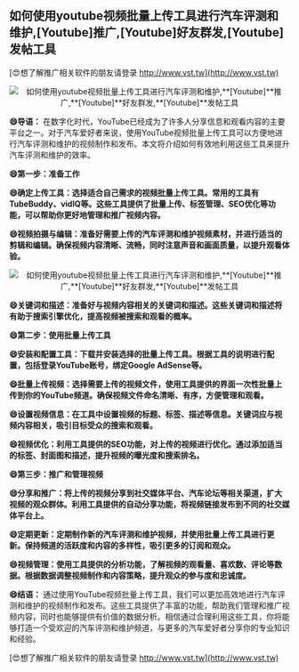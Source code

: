 ## **如何使用youtube视频批量上传工具进行汽车评测和维护,**[Youtube]**推广,**[Youtube]**好友群发,**[Youtube]**发帖工具**

[😍想了解推广相关软件的朋友请登录 http://www.vst.tw](http://www.vst.tw)

 <center><img src="https://vst.tw/MP4/tuiguang/png/3.png" alt="如何使用youtube视频批量上传工具进行汽车评测和维护,**[Youtube]**推广,**[Youtube]**好友群发,**[Youtube]**发帖工具"></center>

**😄导语：**
在数字化时代，YouTube已经成为了许多人分享信息和观看内容的主要平台之一。对于汽车爱好者来说，使用YouTube视频批量上传工具可以方便地进行汽车评测和维护的视频制作和发布。本文将介绍如何有效地利用这些工具来提升汽车评测和维护的效率。

**😄第一步：准备工作**

**😄确定上传工具：选择适合自己需求的视频批量上传工具。常用的工具有TubeBuddy、vidIQ等。这些工具提供了批量上传、标签管理、SEO优化等功能，可以帮助你更好地管理和推广视频内容。**

**😄视频拍摄与编辑：准备好需要上传的汽车评测和维护视频素材，并进行适当的剪辑和编辑。确保视频内容清晰、流畅，同时注意声音和画面质量，以提升观看体验。**

 <center><img src="https://vst.tw/MP4/tuiguang/png/4.png" alt="如何使用youtube视频批量上传工具进行汽车评测和维护,**[Youtube]**推广,**[Youtube]**好友群发,**[Youtube]**发帖工具"></center>

**😄关键词和描述：准备好与视频内容相关的关键词和描述。这些关键词和描述将有助于搜索引擎优化，提高视频被搜索和观看的概率。**

**😄第二步：使用批量上传工具**

**😄安装和配置工具：下载并安装选择的批量上传工具。根据工具的说明进行配置，包括登录YouTube账号，绑定Google AdSense等。**

**😄批量上传视频：选择需要上传的视频文件，使用工具提供的界面一次性批量上传到你的YouTube频道。确保视频文件命名清晰、有序，方便管理和观看。**

**😄设置视频信息：在工具中设置视频的标题、标签、描述等信息。关键词应与视频内容相关，吸引目标受众的搜索和观看。**

**😄视频优化：利用工具提供的SEO功能，对上传的视频进行优化。通过添加适当的标签、封面图和描述，提升视频的曝光度和搜索排名。**

**😄第三步：推广和管理视频**

**😄分享和推广：将上传的视频分享到社交媒体平台、汽车论坛等相关渠道，扩大视频的观众群体。利用工具提供的自动分享功能，将视频链接发布到不同的社交媒体平台上。**

**😄定期更新：定期制作新的汽车评测和维护视频，并使用批量上传工具进行更新。保持频道的活跃度和内容的多样性，吸引更多的订阅和观众。**

**😄视频管理：使用工具提供的分析功能，了解视频的观看量、喜欢数、评论等数据。根据数据调整视频制作和内容策略，提升观众的参与度和忠诚度。**

**😄结语：**
通过使用YouTube视频批量上传工具，我们可以更加高效地进行汽车评测和维护的视频制作和发布。这些工具提供了丰富的功能，帮助我们管理和推广视频内容，同时也能够提供有价值的数据分析。相信通过合理利用这些工具，你将能够打造一个受欢迎的汽车评测和维护频道，与更多的汽车爱好者分享你的专业知识和经验。

[😍想了解推广相关软件的朋友请登录 http://www.vst.tw](http://www.vst.tw)



